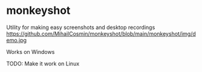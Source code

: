 # monkeyshot
Utility for making easy screenshots and desktop recordings
https://github.com/MihailCosmin/monkeyshot/blob/main/monkeyshot/img/demo.jpg


Works on Windows

TODO: Make it work on Linux
